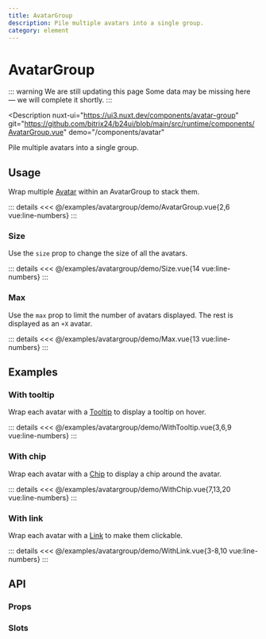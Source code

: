 ```yaml
---
title: AvatarGroup
description: Pile multiple avatars into a single group.
category: element
---
```

<script setup>
import AvatarGroupExample from '/examples/avatargroup/AvatarGroup.vue';
import SizeExample from '/examples/avatargroup/Size.vue';
import MaxExample from '/examples/avatargroup/Max.vue';
import WithTooltipExample from '/examples/avatargroup/WithTooltip.vue';
import WithChipExample from '/examples/avatargroup/WithChip.vue';
import WithLinkExample from '/examples/avatargroup/WithLink.vue';
</script>
# AvatarGroup

::: warning We are still updating this page
Some data may be missing here — we will complete it shortly.
:::

<Description
  nuxt-ui="https://ui3.nuxt.dev/components/avatar-group"
  git="https://github.com/bitrix24/b24ui/blob/main/src/runtime/components/AvatarGroup.vue"
  demo="/components/avatar"
>
  Pile multiple avatars into a single group.
</Description>

## Usage

Wrap multiple [Avatar](/components/avatar) within an AvatarGroup to stack them.

<div class="lg:min-h-[160px]">
  <ClientOnly>
    <AvatarGroupExample />
  </ClientOnly>
</div>

::: details
<<< @/examples/avatargroup/demo/AvatarGroup.vue{2,6 vue:line-numbers}
:::

### Size

Use the `size` prop to change the size of all the avatars.

<div class="lg:min-h-[160px]">
  <ClientOnly>
    <SizeExample />
  </ClientOnly>
</div>

::: details
<<< @/examples/avatargroup/demo/Size.vue{14 vue:line-numbers}
:::

### Max

Use the `max` prop to limit the number of avatars displayed. The rest is displayed as an `+X` avatar.

<div class="lg:min-h-[160px]">
  <ClientOnly>
    <MaxExample />
  </ClientOnly>
</div>

::: details
<<< @/examples/avatargroup/demo/Max.vue{13 vue:line-numbers}
:::

## Examples

### With tooltip

Wrap each avatar with a [Tooltip](/components/tooltip) to display a tooltip on hover.

<div class="lg:min-h-[160px]">
  <ClientOnly>
    <WithTooltipExample />
  </ClientOnly>
</div>

::: details
<<< @/examples/avatargroup/demo/WithTooltip.vue{3,6,9 vue:line-numbers}
:::

### With chip

Wrap each avatar with a [Chip](/components/chip) to display a chip around the avatar.

<div class="lg:min-h-[160px]">
  <ClientOnly>
    <WithChipExample />
  </ClientOnly>
</div>

::: details
<<< @/examples/avatargroup/demo/WithChip.vue{7,13,20 vue:line-numbers}
:::

### With link

Wrap each avatar with a [Link](/components/link) to make them clickable.

<div class="lg:min-h-[160px]">
  <ClientOnly>
    <WithLinkExample />
  </ClientOnly>
</div>

::: details
<<< @/examples/avatargroup/demo/WithLink.vue{3-8,10 vue:line-numbers}
:::

## API

### Props

<ComponentProps component="AvatarGroup" />

### Slots

<ComponentSlots component="AvatarGroup" />
